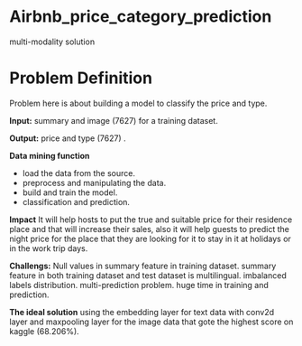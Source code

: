 # Airbnb_price_category_prediction
multi-modality solution

# **Problem Definition**
Problem here is about building a model to classify the price and type.

**Input:** summary and image (7627) for a training dataset.

**Output:** price and type (7627) .

**Data mining function**
- load the data from the source.
- preprocess and manipulating the data.
- build and train the model.
- classification and prediction.

**Impact**
It will help hosts to put the true and suitable price for their residence place and that will increase their sales, also it will help guests to predict the night price for the place that they are looking for it to stay in it at holidays or in the work trip days.

**Challengs:**
Null values in summary feature in training dataset.
summary feature in both training dataset and test dataset is multilingual.
imbalanced labels distribution.
multi-prediction problem.
huge time in training and prediction.

**The ideal solution**
using the embedding layer for text data with conv2d layer and maxpooling layer for the image data that gote the highest score on kaggle (68.206%).
